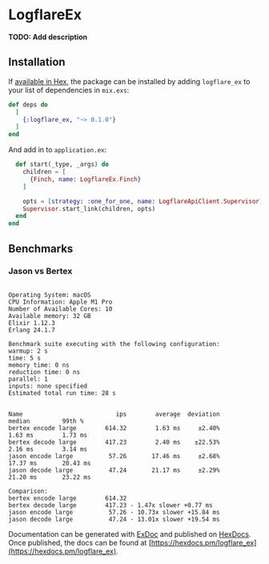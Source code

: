 # LogflareEx

**TODO: Add description**

## Installation

If [available in Hex](https://hex.pm/docs/publish), the package can be installed
by adding `logflare_ex` to your list of dependencies in `mix.exs`:

```elixir
def deps do
  [
    {:logflare_ex, "~> 0.1.0"}
  ]
end
```

And add in to `application.ex`:
```elixir
  def start(_type, _args) do
    children = [
      {Finch, name: LogflareEx.Finch}
    ]

    opts = [strategy: :one_for_one, name: LogflareApiClient.Supervisor]
    Supervisor.start_link(children, opts)
  end
end
```

## Benchmarks

### Jason vs Bertex
```

Operating System: macOS
CPU Information: Apple M1 Pro
Number of Available Cores: 10
Available memory: 32 GB
Elixir 1.12.3
Erlang 24.1.7

Benchmark suite executing with the following configuration:
warmup: 2 s
time: 5 s
memory time: 0 ns
reduction time: 0 ns
parallel: 1
inputs: none specified
Estimated total run time: 28 s


Name                          ips        average  deviation         median         99th %
bertex encode large        614.32        1.63 ms     ±2.40%        1.63 ms        1.73 ms
bertex decode large        417.23        2.40 ms    ±22.53%        2.16 ms        3.14 ms
jason encode large          57.26       17.46 ms     ±2.68%       17.37 ms       20.43 ms
jason decode large          47.24       21.17 ms     ±2.29%       21.20 ms       23.22 ms

Comparison: 
bertex encode large        614.32
bertex decode large        417.23 - 1.47x slower +0.77 ms
jason encode large          57.26 - 10.73x slower +15.84 ms
jason decode large          47.24 - 13.01x slower +19.54 ms
```

Documentation can be generated with [ExDoc](https://github.com/elixir-lang/ex_doc)
and published on [HexDocs](https://hexdocs.pm). Once published, the docs can
be found at [https://hexdocs.pm/logflare_ex](https://hexdocs.pm/logflare_ex).

